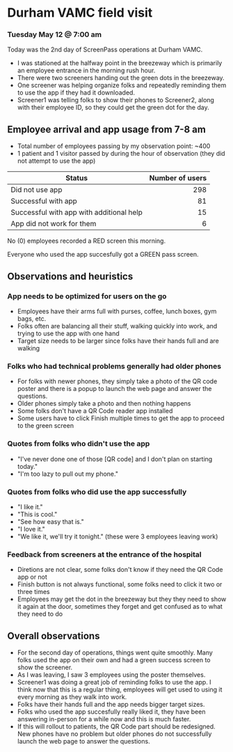 # Durham VAMC field visit

### Tuesday May 12 @ 7:00 am

Today was the 2nd day of ScreenPass operations at Durham VAMC.
- I was stationed at the halfway point in the breezeway which is primarily an employee entrance in the morning rush hour.
- There were two screeners handing out the green dots in the breezeway. 
- One screener was helping organize folks and repeatedly reminding them to use the app if they had it downloaded.
- Screener1 was telling folks to show their phones to Screener2, along with their employee ID, so they could get the green dot for the day. 

## Employee arrival and app usage from 7-8 am

- Total number of employees passing by my observation point: ~400
- 1 patient and 1 visitor passed by during the hour of observation (they did not attempt to use the app)

| Status        | Number of users  |
| ------------- | -----:|
| Did not use app | 298 |
| Successful with app | 81 |
| Successful with app with additional help     | 15 |
| App did not work for them | 6 |

No (0) employees recorded a RED screen this morning. 

Everyone who used the app succesfully got a GREEN pass screen.

## Observations and heuristics

### App needs to be optimized for users on the go
- Employees have their arms full with purses, coffee, lunch boxes, gym bags, etc. 
- Folks often are balancing all their stuff, walking quickly into work, and trying to use the app with one hand
- Target size needs to be larger since folks have their hands full and are walking

### Folks who had technical problems generally had older phones
- For folks with newer phones, they simply take a photo of the QR code poster and there is a popup to launch the web page and answer the questions. 
- Older phones simply take a photo and then nothing happens
- Some folks don't have a QR Code reader app installed
- Some users have to click Finish multiple times to get the app to proceed to the green screen

### Quotes from folks who didn't use the app

- "I've never done one of those [QR code] and I don't plan on starting today."
- "I'm too lazy to pull out my phone."

### Quotes from folks who did use the app successfully

- "I like it."
- "This is cool."
- "See how easy that is."
- "I love it."
- "We like it, we'll try it tonight." (these were 3 employees leaving work)

### Feedback from screeners at the entrance of the hospital

 - Diretions are not clear, some folks don't know if they need the QR Code app or not
 - Finish button is not always functional, some folks need to click it two or three times
 - Employees may get the dot in the breezeway but they they need to show it again at the door, sometimes they forget and get confused as to what they need to do
 
 ## Overall observations
 
 - For the second day of operations, things went quite smoothly. Many folks used the app on their own and had a green success screen to show the screener. 
 - As I was leaving, I saw 3 employees using the poster themselves. 
 - Screener1 was doing a great job of reminding folks to use the app. I think now that this is a regular thing, employees will get used to using it every morning as they walk into work. 
 - Folks have their hands full and the app needs bigger target sizes. 
 - Folks who used the app succesfully really liked it, they have been answering in-person for a while now and this is much faster.
- If this will rollout to patients, the QR Code part should be redesigned. New phones have no problem but older phones do not successfully launch the web page to answer the questions.
